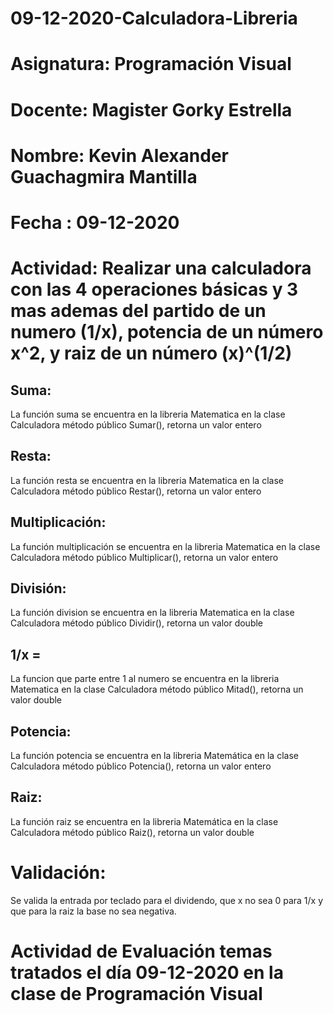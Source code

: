 # 09-12-2020-Calculadora-Libreria

# Asignatura: Programación Visual

# Docente: Magister Gorky Estrella

# Nombre: Kevin Alexander Guachagmira Mantilla

# Fecha : 09-12-2020

# Actividad: Realizar una calculadora con las 4 operaciones básicas y 3 mas  ademas del partido de un numero (1/x), potencia de un número x^2, y raiz de un número (x)^(1/2)  

## Suma: 
La función suma se encuentra en la libreria Matematica en la clase Calculadora método público Sumar(), retorna un valor entero

## Resta: 
La función resta se encuentra en la libreria Matematica en la clase Calculadora método público Restar(), retorna un valor entero

## Multiplicación: 
La función multiplicación se encuentra en la libreria Matematica en la clase Calculadora método público Multiplicar(), retorna un valor entero

## División: 
La función division se encuentra en la libreria Matematica en la clase Calculadora método público Dividir(), retorna un valor double

## 1/x = 
La funcion que parte entre 1 al numero se encuentra en la libreria Matematica en la clase Calculadora método público Mitad(), retorna un valor double

## Potencia: 
La función potencia se encuentra en la libreria Matemática en la clase Calculadora método público Potencia(), retorna un valor entero

## Raiz: 
La función raiz se encuentra en la libreria Matemática en la clase Calculadora método público Raiz(), retorna un valor double

# Validación: 
Se valida la entrada por teclado para el dividendo, que x no sea 0 para 1/x y que para la raiz la base no sea negativa.




# Actividad de Evaluación temas tratados el día 09-12-2020 en la clase de Programación Visual
